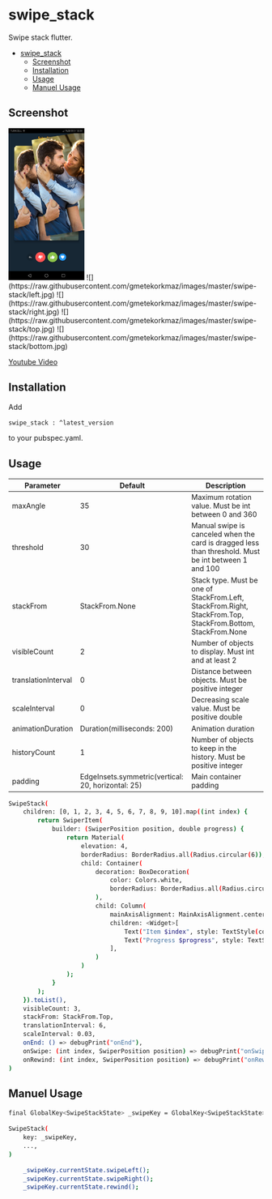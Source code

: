 # swipe_stack

Swipe stack flutter.

- [swipe_stack](#swipestack)
  - [Screenshot](#Screenshot)
  - [Installation](#Installation)
  - [Usage](#Usage)
  - [Manuel Usage](#Manuel-Usage)

## Screenshot

<img src="https://raw.githubusercontent.com/gmetekorkmaz/images/master/swipe-stack/swipe.jpg" height="300">
![](https://raw.githubusercontent.com/gmetekorkmaz/images/master/swipe-stack/left.jpg)
![](https://raw.githubusercontent.com/gmetekorkmaz/images/master/swipe-stack/right.jpg)
![](https://raw.githubusercontent.com/gmetekorkmaz/images/master/swipe-stack/top.jpg)
![](https://raw.githubusercontent.com/gmetekorkmaz/images/master/swipe-stack/bottom.jpg)

[Youtube Video](https://www.youtube.com/watch?v=vWttY4jWa7k)

## Installation

Add 

```bash
swipe_stack : ^latest_version
```
to your pubspec.yaml.

## Usage

| Parameter | Default | Description |
| --------- | ------- | ----------- |
| maxAngle  | 35 | Maximum rotation value. Must be int between 0 and 360 |
| threshold | 30  | Manual swipe is canceled when the card is dragged less than threshold. Must be int between 1 and 100 |
| stackFrom | StackFrom.None | Stack type. Must be one of StackFrom.Left, StackFrom.Right, StackFrom.Top, StackFrom.Bottom, StackFrom.None |
| visibleCount | 2 | Number of objects to display. Must int and at least 2 |
| translationInterval | 0 | Distance between objects. Must be positive integer |
| scaleInterval | 0 | Decreasing scale value. Must be positive double |
| animationDuration | Duration(milliseconds: 200) | Animation duration |
| historyCount | 1 | Number of objects to keep in the history. Must be positive integer |
| padding | EdgeInsets.symmetric(vertical: 20, horizontal: 25) | Main container padding |

```bash
SwipeStack(
    children: [0, 1, 2, 3, 4, 5, 6, 7, 8, 9, 10].map((int index) {
        return SwiperItem(
            builder: (SwiperPosition position, double progress) {
                return Material(
                    elevation: 4,
                    borderRadius: BorderRadius.all(Radius.circular(6)),
                    child: Container(
                        decoration: BoxDecoration(
                            color: Colors.white,
                            borderRadius: BorderRadius.all(Radius.circular(6)),
                        ),
                        child: Column(
                            mainAxisAlignment: MainAxisAlignment.center,
                            children: <Widget>[
                                Text("Item $index", style: TextStyle(color: Colors.black, fontSize: 20)),
                                Text("Progress $progress", style: TextStyle(color: Colors.blue, fontSize: 12)),
                            ],
                        )
                    )
                );
            }
        );
    }).toList(),
    visibleCount: 3,
    stackFrom: StackFrom.Top,
    translationInterval: 6,
    scaleInterval: 0.03,
    onEnd: () => debugPrint("onEnd"),
    onSwipe: (int index, SwiperPosition position) => debugPrint("onSwipe $index $position"),
    onRewind: (int index, SwiperPosition position) => debugPrint("onRewind $index $position"),
)
```

## Manuel Usage

```bash
final GlobalKey<SwipeStackState> _swipeKey = GlobalKey<SwipeStackState>();
```

```bash
SwipeStack(
    key: _swipeKey,
    ...,
)
```

```bash
    _swipeKey.currentState.swipeLeft();
    _swipeKey.currentState.swipeRight();
    _swipeKey.currentState.rewind();
```